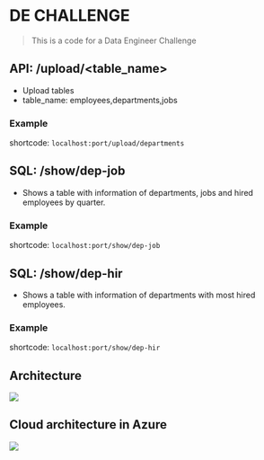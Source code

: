 # DE CHALLENGE
> This is a code for a Data Engineer Challenge

## API: /upload/<table_name>
- Upload tables
- table_name: employees,departments,jobs
### Example
shortcode: `localhost:port/upload/departments`

## SQL: /show/dep-job
- Shows a table with information of departments, jobs and hired employees by quarter.
### Example
shortcode: `localhost:port/show/dep-job`

## SQL: /show/dep-hir
- Shows a table with information of departments with most hired employees.
### Example
shortcode: `localhost:port/show/dep-hir`

## Architecture

<img src="0_local_arquitecture.png" />


## Cloud architecture in Azure

<img src="0_cloud_arquitecture.png" />

